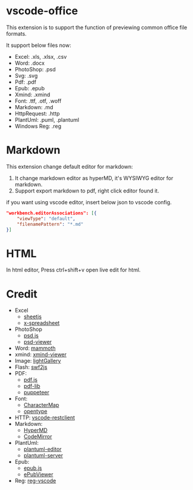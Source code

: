 # vscode-office

This extension is to support the function of previewing common office file formats.

It support below files now:
- Excel: .xls, .xlsx, .csv
- Word: .docx
- PhotoShop: .psd
- Svg: .svg
- Pdf: .pdf
- Epub: .epub
- Xmind: .xmind
- Font: .ttf, .otf, .woff
- Markdown: .md
- HttpRequest: .http
- PlantUml: .puml, .plantuml
- Windows Reg: .reg

# Markdown

This extension change default editor for markdown:
1. It change markdown editor as hyperMD, it's WYSIWYG editor for markdown.
2. Support export markdown to pdf, right click editor found it.

if you want using vscode editor, insert below json to vscode config.
```json
"workbench.editorAssociations": [{
	"viewType": "default",
	"filenamePattern": "*.md"
}]
```


# HTML

In html editor, Press ctrl+shift+v open live edit for html.

# Credit

- Excel
  - [sheetjs](https://github.com/SheetJS/sheetjs)
  - [x-spreadsheet](https://github.com/myliang/x-spreadsheet)
- PhotoShop
  - [psd.js](https://github.com/meltingice/psd.js)
  - [psd-viewer](https://github.com/zenoamaro/psd-viewer)
- Word: [mammoth](https://github.com/mwilliamson/mammoth.js)
- xmind: [xmind-viewer](https://github.com/xmindltd/xmind-viewer)
- Image: [lightGallery](https://github.com/sachinchoolur/lightGallery)
- Flash: [swf2js](https://github.com/swf2js/swf2js)
- PDF: 
  - [pdf.js](https://github.com/mozilla/pdf.js)
  - [pdf-lib](https://github.com/Hopding/pdf-lib)
  - [puppeteer](https://github.com/puppeteer/puppeteer)
- Font:
  - [CharacterMap](https://github.com/mathew-kurian/CharacterMap)
  - [opentype](https://github.com/opentypejs/opentype.js)
- HTTP: [vscode-restclient](https://github.com/Huachao/vscode-restclient)
- Markdown:
  - [HyperMD](https://github.com/laobubu/HyperMD)
  - [CodeMirror](https://github.com/codemirror/CodeMirror)
- PlantUml:
  - [plantuml-editor](https://github.com/kkeisuke/plantuml-editor)
  - [plantuml-server](https://plantuml.com/)
- Epub:
  - [epub.js](https://github.com/futurepress/epub.js/)
  - [ePubViewer](https://github.com/pgaskin/ePubViewer)
- Reg: [reg-vscode](https://github.com/ionutvmi/reg-vscode)
